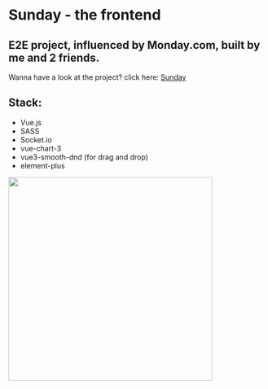 <h1> Sunday - the frontend </h1>
<h2> E2E project, influenced by Monday.com, built by me and 2 friends.</h2>
<p> Wanna have a look at the project? click here: <a href="https://sunday.onrender.com/#/">Sunday</a></p>
<h2>Stack: </h2>
<ul>
  <li>Vue.js</li>
  <li>SASS</li>
  <li>Socket.io</li>
  <li>vue-chart-3</li>
  <li>vue3-smooth-dnd (for drag and drop)</li>
  <li>element-plus</li>
</ul>
<img src="https://res.cloudinary.com/boaz-sunday-proj/image/upload/v1670925994/rud8jppnthc9rxw4sjuw.jpg" width=400 alt="">
